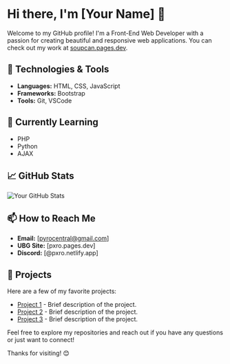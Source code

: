 # Hi there, I'm [Your Name] 👋

Welcome to my GitHub profile! I'm a Front-End Web Developer with a passion for creating beautiful and responsive web applications. You can check out my work at [soupcan.pages.dev](https://soupcan.pages.dev).

## 🔧 Technologies & Tools

- **Languages:** HTML, CSS, JavaScript
- **Frameworks:** Bootstrap
- **Tools:** Git, VSCode

## 🌱 Currently Learning

- PHP
- Python
- AJAX

## 📈 GitHub Stats

![Your GitHub Stats](https://github-readme-stats.vercel.app/api?username=googleclassroom1&show_icons=true&theme=radical)

## 📫 How to Reach Me

- **Email:** [pyrocentral@gmail.com]
- **UBG Site:** [pxro.pages.dev]
- **Discord:** [@pxro.netlify.app]

## 🚀 Projects

Here are a few of my favorite projects:

- [Project 1](link-to-your-project) - Brief description of the project.
- [Project 2](link-to-your-project) - Brief description of the project.
- [Project 3](link-to-your-project) - Brief description of the project.

Feel free to explore my repositories and reach out if you have any questions or just want to connect!

Thanks for visiting! 😊
